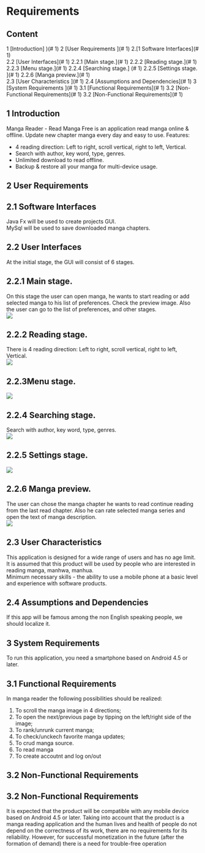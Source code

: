 # **Requirements**

## Content
 1 [Introduction] )(# 1)
 2 [User Requirements ](# 1)
 2.[1 Software Interfaces](# 1)   
 2.2 [User Interfaces](# 1)
 2.2.1 [Main stage.](# 1)
 2.2.2 [Reading stage.](# 1)
 2.2.3 [Menu stage.](# 1)
 2.2.4 [Searching stage.] (# 1) 
 2.2.5 [Settings stage. ](# 1)
 2.2.6 [Manga preview.](# 1)               
 2.3 [User Characteristics ](# 1) 
 2.4 [Assumptions and Dependencies](# 1)
 3 [System Requirements ](# 1) 
 3.1 [Functional Requirements](# 1)
 3.2 [Non-Functional Requirements](# 1)
 3.2 [Non-Functional Requirements](# 1)
 <a name="1"/>
 
## 1 Introduction  

Manga Reader - Read Manga Free is an application read manga online & offline. Update new chapter manga every day and easy to use.
Features:     
- 4 reading direction: Left to right, scroll vertical, right to left, Vertical.    
- Search with author, key word, type, genres.       
- Unlimited download to read offline.    
- Backup & restore all your manga for multi-device usage.       
            
## 2 User Requirements       
            
## 2.1 Software Interfaces                 
Java Fx will be used to create projects GUI.             
MySql will be used to save downloaded manga chapters.   

## 2.2 User Interfaces                   
At the initial stage, the GUI will consist of 6 stages. 

## 2.2.1 Main stage.
On this stage the user can open manga, he wants to start reading or add selected manga to his list of preferences.   Check the preview image. Also the user can go to the list of preferences, and other stages.   
![](MockUps/images/main%20stage.png)  

## 2.2.2 Reading stage.                         
There is 4 reading direction: Left to right, scroll vertical, right to left, Vertical.   
![](MockUps/images/manga%20preview.png)             

## 2.2.3Menu stage.   
![](MockUps/images/menu.png)     

## 2.2.4 Searching stage.                       
Search with author, key word, type, genres.    
![](MockUps/images/readig.png)   

## 2.2.5 Settings stage.          
![](MockUps/images/search.png)   

## 2.2.6 Manga preview. 
The user can chose the manga chapter he wants to read continue reading from the last read chapter. Also he can rate selected manga series and open the text of manga description.      
![](MockUps/images/settings.png) 
            
## 2.3 User Characteristics    
This application is designed for a wide range of users and has no age limit. It is assumed that this product will be used by people who are interested in reading manga, manhwa, manhua.  
Minimum necessary skills - the ability to use a mobile phone at a basic level and experience with software products.
## 2.4 Assumptions and Dependencies              
If this app will be famous among the non English speaking people, we should localize it.              
            
## 3 System Requirements   
To run this application, you need a smartphone based on Android 4.5 or later.  
            
## 3.1 Functional Requirements   
In manga reader the following possibilities should be realized:   
1. To scroll the manga image in 4 directions;   
2. To open the next/previous page by tipping on the left/right side of the image;   
3. To rank/unrunk current manga;    
4. To check/unckech favorite manga updates;     
5. To crud manga source.
6. To read manga
7. To create accoutnt and log on/out

## 3.2 Non-Functional Requirements  
    
## 3.2 Non-Functional Requirements    
It is expected that the product will be compatible with any mobile device based on Android 4.5 or later. Taking into account that the product is a manga reading application and the human lives and health of people do not depend on the correctness of its work, there are no requirements for its reliability. However, for successful monetization in the future (after the formation of demand) there is a need for trouble-free operation

